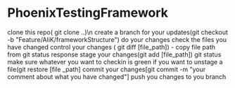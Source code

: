 # PhoenixTestingFramework

clone this repo( git clone ..)\n
create a branch for your updates(git checkout -b "Feature/AliK/frameworkStructure")
do your changes
check the files you have changed
control your changes ( git diff [file_path]) - copy file path from git status response
stage your changes(git add [file_path]) 
git status
make sure whatever you want to checkin is green
if you want to unstage a file(git restore [file _path]
commit your changes[git commit -m "your comment about what you have changed"]
push you changes to you branch

